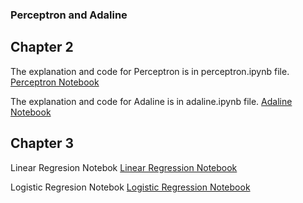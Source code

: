 ### Perceptron and Adaline

## Chapter 2

The explanation and code for Perceptron is in perceptron.ipynb file.
[Perceptron Notebook](https://github.com/prabaldeshar/perceptron/blob/main/ch_02_perceptron_adaline/perceptron.ipynb)


The explanation and code for Adaline is in adaline.ipynb file. 
[Adaline Notebook](https://github.com/prabaldeshar/perceptron/blob/main/ch_02_perceptron_adaline/adaline.ipynb)

## Chapter 3

Linear Regresion Notebok [Linear Regression Notebook](https://github.com/prabaldeshar/perceptron/blob/main/ch_03_linear_logistic_regression/linear_regression.ipynb)

Logistic Regresion Notebok [Logistic Regression Notebook](https://github.com/prabaldeshar/perceptron/blob/main/ch_03_linear_logistic_regression/logistic_regression.ipynb)

